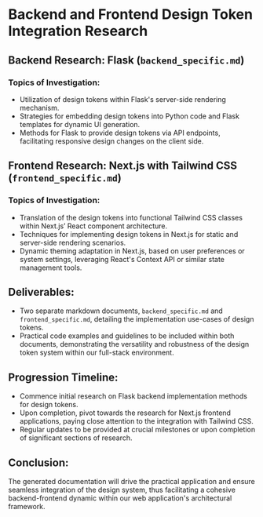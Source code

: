 # Backend and Frontend Design Token Integration Research

## Backend Research: Flask (`backend_specific.md`)

### Topics of Investigation:
- Utilization of design tokens within Flask's server-side rendering mechanism.
- Strategies for embedding design tokens into Python code and Flask templates for dynamic UI generation.
- Methods for Flask to provide design tokens via API endpoints, facilitating responsive design changes on the client side.

## Frontend Research: Next.js with Tailwind CSS (`frontend_specific.md`)

### Topics of Investigation:
- Translation of the design tokens into functional Tailwind CSS classes within Next.js’ React component architecture.
- Techniques for implementing design tokens in Next.js for static and server-side rendering scenarios.
- Dynamic theming adaptation in Next.js, based on user preferences or system settings, leveraging React's Context API or similar state management tools.

## Deliverables:
- Two separate markdown documents, `backend_specific.md` and `frontend_specific.md`, detailing the implementation use-cases of design tokens.
- Practical code examples and guidelines to be included within both documents, demonstrating the versatility and robustness of the design token system within our full-stack environment.

## Progression Timeline:
- Commence initial research on Flask backend implementation methods for design tokens.
- Upon completion, pivot towards the research for Next.js frontend applications, paying close attention to the integration with Tailwind CSS.
- Regular updates to be provided at crucial milestones or upon completion of significant sections of research.

## Conclusion:
The generated documentation will drive the practical application and ensure seamless integration of the design system, thus facilitating a cohesive backend-frontend dynamic within our web application's architectural framework.